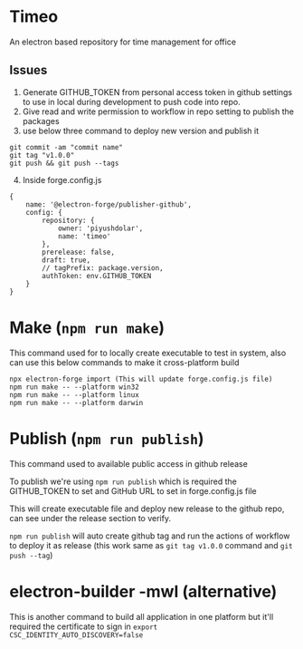 # Timeo

An electron based repository for time management for office

## Issues

1. Generate GITHUB_TOKEN from personal access token in github settings to use in local during development to push code into repo.
2. Give read and write permission to workflow in repo setting to publish the packages
3. use below three command to deploy new version and publish it

```
git commit -am "commit name"
git tag "v1.0.0"
git push && git push --tags
```

4. Inside forge.config.js

```
{
	name: '@electron-forge/publisher-github',
	config: {
		repository: {
			owner: 'piyushdolar',
			name: 'timeo'
		},
		prerelease: false,
		draft: true,
		// tagPrefix: package.version,
		authToken: env.GITHUB_TOKEN
	}
}
```

# Make (`npm run make`)

This command used for to locally create executable to test in system, also can use this below commands to make it cross-platform build

```
npx electron-forge import (This will update forge.config.js file)
npm run make -- --platform win32
npm run make -- --platform linux
npm run make -- --platform darwin
```

# Publish (`npm run publish`)

This command used to available public access in github release

To publish we're using `npm run publish` which is required the GITHUB_TOKEN to set and GitHub URL to set in forge.config.js file

This will create executable file and deploy new release to the github repo, can see under the release section to verify.

`npm run publish` will auto create github tag and run the actions of workflow to deploy it as release (this work same as `git tag v1.0.0` command and `git push --tag`)

# electron-builder -mwl (alternative)

This is another command to build all application in one platform but it'll required the certificate to sign in
`export CSC_IDENTITY_AUTO_DISCOVERY=false`
